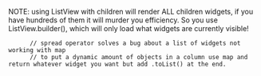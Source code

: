 NOTE: using ListView with children will render ALL children widgets, if you have hundreds of them it will murder you efficiency. So you use ListView.builder(), which will only load what widgets are currently visible!


          // spread operator solves a bug about a list of widgets not working with map
          // to put a dynamic amount of objects in a column use map and return whatever widget you want but add .toList() at the end.
